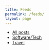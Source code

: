 ```yaml
---
title: Feeds
permalink: /feeds/
layout: page
---
```


<ul>
  <li>
    <a href="{{ "/feed/" | relative_url }}">All posts</a>
  </li>
  <li>
    <a href="{{ "/feed/category/software-tech/" | relative_url }}">Software/Tech</a>
  </li>
  <li>
    <a href="{{ "/feed/category/travel/" | relative_url }}">Travel</a>
  </li>
</ul>